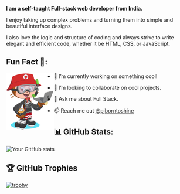 **I am a self-taught Full-stack web developer from India.**

I enjoy taking up complex problems and turning them into simple and beautiful interface designs.  


I also love the logic and structure of coding and always strive to write elegant and efficient code, whether it be HTML, CSS, or JavaScript.



## Fun Fact 🎈:
<div>
  <img src="https://github.com/Pjborntoshine/projects-main/blob/7d2ccdf49c1b27e21c101e7d73b695df766fd7b9/Glowing%20Login%20Form/pj12.png" alt="pj" width="130px" align="left">




  
  - 🔭 I’m currently working on something cool!
   
  - 👯 I’m looking to collaborate on cool projects.
   
  - 💬 Ask me about Full Stack.
   
  - 📫 Reach me out [@pjborntoshine](https://www.linkedin.com/in/prajwal-jawanjal-08896823a/)
</div>



 
## 📊 GitHub Stats:

![Your GitHub stats](https://github-readme-stats.vercel.app/api?username=pjborntoshine&hide=contribs,prs)



## 🏆 GitHub Trophies

[![trophy](https://github-profile-trophy.vercel.app/?username=pjborntoshine&theme=onedark)](https://github.com/ryo-ma/github-profile-trophy)
